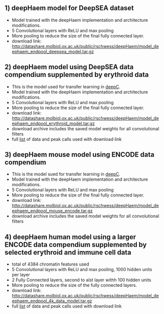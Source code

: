 ## 1) deepHaem model for DeepSEA dataset

* Model trained with the deepHaem implementation and architecture modifications.
* 5 Convolutional layers with ReLU and max pooling
* More pooling to reduce the size of the final fully connected layer.
* download link: http://datashare.molbiol.ox.ac.uk/public/rschwess/deepHaem/model_deephaem_endpool_deepsea_model.tar.gz


## 2) deepHaem model using DeepSEA data compendium supplemented by erythroid data
* This is the model used for transfer learning in [deepC](https://github.com/rschwess/deepC).
* Model trained with the deepHaem implementation and architecture modifications.
* 5 Convolutional layers with ReLU and max pooling
* More pooling to reduce the size of the final fully connected layer.
* download link: http://datashare.molbiol.ox.ac.uk/public/rschwess/deepHaem/model_deephaem_endpool_erythroid_model.tar.gz
* download archive includes the saved model weights for all convolutional filters
* full [list](http://datashare.molbiol.ox.ac.uk/public/rschwess/deepHaem/table_for_github_deephaem_dataset_labels_with_peaks.xlsx) of data and peak calls used with download link

## 3) deepHaem mouse model using ENCODE data compendium
* This is the model sued for transfer learning in [deepC](https://github.com/rschwess/deepC).
* Model trained with the deepHaem implementation and architecture modifications.
* 5 Convolutional layers with ReLU and max pooling
* More pooling to reduce the size of the final fully connected layer.
* download link: http://datashare.molbiol.ox.ac.uk/public/rschwess/deepHaem/model_deephaem_endpool_mouse_encode.tar.gz
* download archive includes the saved model weights for all convolutional filters

 ## 4) deepHaem human model using a larger ENCODE data compendium supplemented by selected erythroid and immune cell data

* total of 4384 chromatin features used
* 5 Convolutional layers with ReLU and max pooling, 1000 hidden units per layer
* 2 Fully Connected layers, second to alst layer withh 100 hidden units
* More pooling to reduce the size of the fully connected layers.
* download link: http://datashare.molbiol.ox.ac.uk/public/rschwess/deepHaem/model_deephaem_endpool_4k_data_model.tar.gz
* full [list](http://datashare.molbiol.ox.ac.uk/public/rschwess/deepHaem/model_deephaem_endpool_4k_data_model/labels_4k_full_chrom_with_descriptions_curated.xlsx) of data and peak calls used with download link
